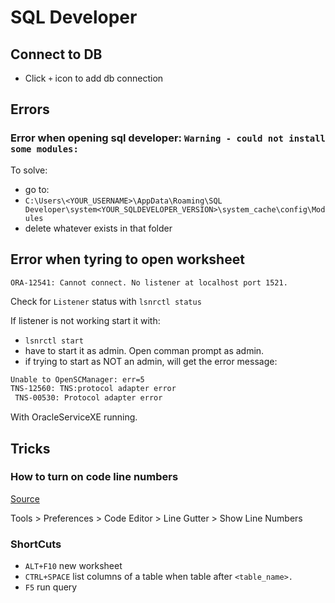 # SQL Developer

## Connect to DB
- Click `+` icon to add db connection


## Errors

### Error when opening sql developer: `Warning - could not install some modules:`

To solve:
- go to:
- `C:\Users\<YOUR_USERNAME>\AppData\Roaming\SQL Developer\system<YOUR_SQLDEVELOPER_VERSION>\system_cache\config\Modules`
- delete whatever exists in that folder

## Error when tyring to open worksheet
`ORA-12541: Cannot connect. No listener at localhost port 1521.`

Check for `Listener` status with `lsnrctl status`

If listener is not working start it with:<br>
- `lsnrctl start`
- have to start it as admin. Open comman prompt as admin.
- if trying to start as NOT an admin, will get the error message:
```bash
Unable to OpenSCManager: err=5
TNS-12560: TNS:protocol adapter error
 TNS-00530: Protocol adapter error
```

With OracleServiceXE running.



## Tricks

### How to turn on code line numbers

[Source](https://www.databasestar.com/sql-developer-line-numbers/)

Tools > Preferences > Code Editor > Line Gutter > Show Line Numbers

### ShortCuts

- `ALT+F10` new worksheet
- `CTRL+SPACE` list columns of a table when table after `<table_name>.`
- `F5` run query

